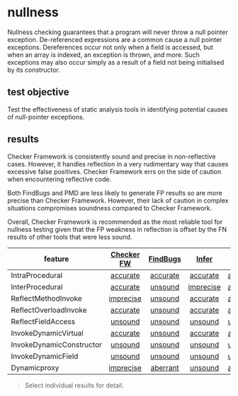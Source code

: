 # nullness
Nullness checking guarantees that a program will never throw a null pointer exception. De-referenced expressions are a common cause a null pointer exceptions. Dereferences occur not only when a field is accessed, but when an array is indexed, an exception is thrown, and more. Such exceptions may also occur simply as a result of a field not being initialised by its constructor.

## test objective

Test the effectiveness of static analysis tools in identifying potential causes of null-pointer exceptions.

## results

Checker Framework is consistently sound and precise in non-reflective cases. However, it handles reflection in a very rudimentary way that causes excessive false positives. Checker Framework errs on the side of caution when encountering reflective code. 

Both FindBugs and PMD are less likely to generate FP results so are more precise than Checker Framework. However, their lack of caution in complex situations compromises soundness compared to Checker Framework.

Overall, Checker Framework is recommended as the most reliable tool for nullness testing given that the FP weakness in reflection is offset by the FN results of other tools that were less sound.

| feature | [Checker FW](https://github.com/michaelemery/staticanalysis/blob/master/checker/nullness/checkerframework.md) | [FindBugs](https://github.com/michaelemery/staticanalysis/blob/master/checker/nullness/findbugs.md) | [Infer](https://github.com/michaelemery/staticanalysis/blob/master/checker/nullness/infer.md) | [PMD](https://github.com/michaelemery/staticanalysis/blob/master/checker/nullness/pmd.md) | 
| --- | :---: | :---: | :---: | :---: |
| IntraProcedural | [accurate](https://github.com/michaelemery/staticanalysis/blob/master/checker/nullness/checkerframework.md#IntraProcedural) | [accurate](https://github.com/michaelemery/staticanalysis/blob/master/checker/nullness/findbugs.md#IntraProcedural) | [accurate](https://github.com/michaelemery/staticanalysis/blob/master/checker/nullness/infer.md#IntraProcedural) | [accurate](https://github.com/michaelemery/staticanalysis/blob/master/checker/nullness/pmd.md#IntraProcedural) |
| InterProcedural | [accurate](https://github.com/michaelemery/staticanalysis/blob/master/checker/nullness/checkerframework.md#InterProcedural) | [unsound](https://github.com/michaelemery/staticanalysis/blob/master/checker/nullness/findbugs.md#InterProcedural) | [imprecise](https://github.com/michaelemery/staticanalysis/blob/master/checker/nullness/infer.md#InterProcedural) | [accurate](https://github.com/michaelemery/staticanalysis/blob/master/checker/nullness/pmd.md#InterProcedural) |
| ReflectMethodInvoke | [imprecise](https://github.com/michaelemery/staticanalysis/blob/master/checker/nullness/checkerframework.md#ReflectMethodInvoke) | [unsound](https://github.com/michaelemery/staticanalysis/blob/master/checker/nullness/findbugs.md#ReflectMethodInvoke) | [accurate](https://github.com/michaelemery/staticanalysis/blob/master/checker/nullness/infer.md#ReflectMethodInvoke) | [accurate](https://github.com/michaelemery/staticanalysis/blob/master/checker/nullness/pmd.md#ReflectMethodInvoke) |
| ReflectOverloadInvoke | [accurate](https://github.com/michaelemery/staticanalysis/blob/master/checker/nullness/checkerframework.md#ReflectOverloadInvoke) | [unsound](https://github.com/michaelemery/staticanalysis/blob/master/checker/nullness/findbugs.md#ReflectOverloadInvoke) | [accurate](https://github.com/michaelemery/staticanalysis/blob/master/checker/nullness/infer.md#ReflectOverloadInvoke) | [accurate](https://github.com/michaelemery/staticanalysis/blob/master/checker/nullness/pmd.md#ReflectOverloadInvoke) |
| ReflectFieldAccess | [unsound](https://github.com/michaelemery/staticanalysis/blob/master/checker/nullness/checkerframework.md#ReflectFieldAccess) | [unsound](https://github.com/michaelemery/staticanalysis/blob/master/checker/nullness/findbugs.md#ReflectFieldAccess) | [unsound](https://github.com/michaelemery/staticanalysis/blob/master/checker/nullness/infer.md#ReflectFieldAccess) | [unsound](https://github.com/michaelemery/staticanalysis/blob/master/checker/nullness/pmd.md#ReflectFieldAccess) |
| InvokeDynamicVirtual | [accurate](https://github.com/michaelemery/staticanalysis/blob/master/checker/nullness/checkerframework.md#InvokeDynamicVirtual) | [unsound](https://github.com/michaelemery/staticanalysis/blob/master/checker/nullness/findbugs.md#InvokeDynamicVirtual) | [accurate](https://github.com/michaelemery/staticanalysis/blob/master/checker/nullness/infer.md#InvokeDynamicVirtual) | [accurate](https://github.com/michaelemery/staticanalysis/blob/master/checker/nullness/pmd.md#InvokeDynamicVirtual) |
| InvokeDynamicConstructor | [unsound](https://github.com/michaelemery/staticanalysis/blob/master/checker/nullness/checkerframework.md#InvokeDynamicConstructor) | [unsound](https://github.com/michaelemery/staticanalysis/blob/master/checker/nullness/findbugs.md#InvokeDynamicConstructor) | [unsound](https://github.com/michaelemery/staticanalysis/blob/master/checker/nullness/infer.md#InvokeDynamicConstructor) | [unsound](https://github.com/michaelemery/staticanalysis/blob/master/checker/nullness/pmd.md#InvokeDynamicConstructor) |
| InvokeDynamicField | [unsound](https://github.com/michaelemery/staticanalysis/blob/master/checker/nullness/checkerframework.md#InvokeDynamicField) | [unsound](https://github.com/michaelemery/staticanalysis/blob/master/checker/nullness/findbugs.md#InvokeDynamicField) | [unsound](https://github.com/michaelemery/staticanalysis/blob/master/checker/nullness/infer.md#InvokeDynamicField) | [unsound](https://github.com/michaelemery/staticanalysis/blob/master/checker/nullness/pmd.md#InvokeDynamicField) |
| Dynamicproxy | [imprecise](https://github.com/michaelemery/staticanalysis/blob/master/checker/nullness/checkerframework.md#Dynamicproxy) | [aberrant](https://github.com/michaelemery/staticanalysis/blob/master/checker/nullness/findbugs.md#Dynamicproxy) | [unsound](https://github.com/michaelemery/staticanalysis/blob/master/checker/nullness/infer.md#Dynamicproxy) | [accurate](https://github.com/michaelemery/staticanalysis/blob/master/checker/nullness/pmd.md#Dynamicproxy) |


> Select individual results for detail.
